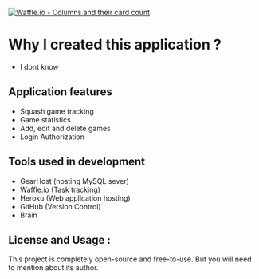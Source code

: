 [![Waffle.io - Columns and their card count](https://badge.waffle.io/abdullahsumbal/Hamza_Gift.svg?columns=all)](https://waffle.io/abdullahsumbal/Hamza_Gift)



# Why I created this application ?

- I dont know

## Application features
-   Squash game tracking
-   Game statistics
-   Add, edit and delete games   
-   Login Authorization

## Tools used in development
-   GearHost (hosting MySQL sever)
-   Waffle.io (Task tracking)
-   Heroku (Web application hosting)
-   GitHub (Version Control)
-   Brain

## License and Usage :

This project is completely open-source and free-to-use. But you will need to mention about its author.
